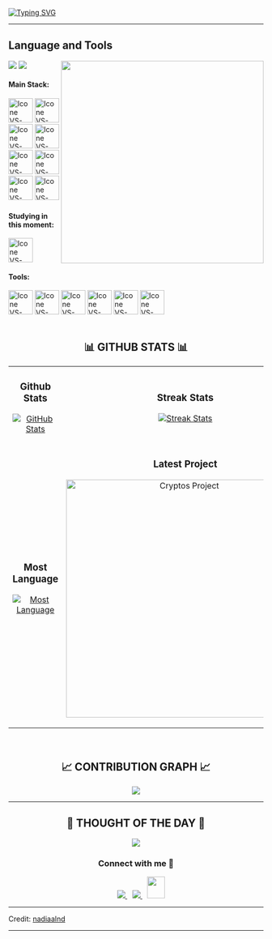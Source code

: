 [![Typing SVG](https://readme-typing-svg.herokuapp.com?color=FF3670&size=35&center=true&vCenter=true&width=1000&lines=Welcome+to+my+GitHub+profile!;My+name+is+Nadila;I'm+Frontend+Developer)](https://git.io/typing-svg)

<hr>

<!--Languages and Tools Section-->
## Language and Tools

<picture> <img align="right" src="https://mir-s3-cdn-cf.behance.net/project_modules/disp/601014116770475.6068beff4640a.gif" width = 400px></picture>
 <p align="left">
  <img src="https://img.shields.io/badge/Focus-Frontend%20Development-dodgerblue" />
  <img src="https://img.shields.io/badge/Languages-English & Indonesia-dodgerblue" />
</p>

#### Main Stack:
[<img height="48px" width="48px" alt="Icone VS-Code" src="https://skillicons.dev/icons?i=html"/>](https://developer.mozilla.org/en-US/docs/Web/HTML)
[<img height="48px" width="48px" alt="Icone VS-Code" src="https://skillicons.dev/icons?i=css"/>](https://developer.mozilla.org/en-US/docs/Web/CSS)
[<img height="48px" width="48px" alt="Icone VS-Code" src="https://skillicons.dev/icons?i=js"/>](https://developer.mozilla.org/en-US/docs/Web/JavaScript)
[<img height="48px" width="48px" alt="Icone VS-Code" src="https://skillicons.dev/icons?i=nodejs"/>](https://nodejs.org)
[<img height="48px" width="48px" alt="Icone VS-Code" src="https://skillicons.dev/icons?i=vue"/>](https://vuejs.org/)
[<img height="48px" width="48px" alt="Icone VS-Code" src="https://skillicons.dev/icons?i=laravel"/>](https://laravel.com/)
[<img height="48px" width="48px" alt="Icone VS-Code" src="https://skillicons.dev/icons?i=ts"/>](https://www.typescriptlang.org/)
[<img height="48px" width="48px" alt="Icone VS-Code" src="https://skillicons.dev/icons?i=sass"/>](https://sass-lang.com/)


#### Studying in this moment:
[<img height="48px" width="48px" alt="Icone VS-Code" src="https://skillicons.dev/icons?i=selenium"/>](https://www.selenium.dev/)

#### Tools:
[<img height="48px" width="48px" alt="Icone VS-Code" src="https://skillicons.dev/icons?i=figma"/>](https://www.figma.com/)
[<img height="48px" width="48px" alt="Icone VS-Code" src="https://skillicons.dev/icons?i=webstorm"/>](https://www.jetbrains.com/webstorm)
[<img height="48px" width="48px" alt="Icone VS-Code" src="https://skillicons.dev/icons?i=vscode"/>](https://code.visualstudio.com/)
[<img height="48px" width="48px" alt="Icone VS-Code" src="https://skillicons.dev/icons?i=github"/>](https://github.com/)
[<img height="48px" width="48px" alt="Icone VS-Code" src="https://skillicons.dev/icons?i=gitlab"/>](https://gitlab.com/)
[<img height="48px" width="48px" alt="Icone VS-Code" src="https://skillicons.dev/icons?i=git"/>](https://git-scm.com/)
<br>
<br />


<!--Github stats Table--> 
<h2 align="center">📊 GITHUB STATS 📊</h2>
<div align="center">
    <table width="100%">
      <tr>
        <td width="50%">
          <h3 align="center"><strong>Github Stats</strong></h3>
          <p align="center">
            <a href="https://github.com/nadiaalnd">
              <img align="center" src="https://github-readme-stats.vercel.app/api?username=nadiaalnd&count_private=true&show_icons=true&theme=radical" alt="GitHub Stats" />
            </a>
          </p>
        </td>
        <td width="50%">
          <h3 align="center"><strong>Streak Stats</strong></h3>
          <p align="center">
            <a href="https://github.com/nadiaalnd">
              <img align="center" src="https://streak-stats.demolab.com?user=nadiaalnd&theme=radical" alt="Streak Stats" />
            </a>
          </p>
        </td>
      </tr>
      <tr>
        <td width="50%">
          <h3 align="center"><strong>Most Language</strong></h3>
          <p align="center">
            <a href="https://github.com/nadiaalnd">
              <img align="center" src="https://github-readme-stats.vercel.app/api/top-langs/?username=nadiaalnd&theme=radical&hide_border=false&include_all_commits=false&count_private=false&layout=compact" alt="Most Language" />
            </a>
          </p>
        </td>
        <td width="50%">
          <h3 align="center"><strong>Latest Project</strong></h3>
          <p align="center">
            <a href="https://github.com/nadiaalnd/WAJ">
              <img align="center" width="470" src="https://github-readme-stats.vercel.app/api/pin/?username=nadiaalnd&repo=WAJ&theme=radical&show_owner=true" alt="Cryptos Project" />
            </a>
          </p>
        </td>
      </tr>
    </table>
</div>
<br />

<!--Contribution Graph-->
<h2 align="center">📈 CONTRIBUTION GRAPH 📈</h2>
<div align="center">
    <img src="https://github-readme-activity-graph.vercel.app/graph?username=nadiaalnd&theme=radical&bg_color=141321&color=D83B7D&line=88C9C7&point=ffeb95&area=true&hide_border=false" border-radius="15">
</div>

---

<!--STARTS_HERE_QUOTE_CARD-->
<h2 align="center">🌟 THOUGHT OF THE DAY 🌟</h2>
<p align="center">
    <img src="https://readme-daily-quotes.vercel.app/api?author=Linus%20Torvalds&quote=Talk%20is%20cheap.%20Show%20me%20the%20code&colors.&theme=radical&bg_color=141321&author_color=ffeb95">
</p>
<!--ENDS_HERE_QUOTE_CARD-->


<!--Contact Section-->
<h3 align="center" >Connect with me 🤝</h3>

<p align="center">
    <div align="center"  class="icons-social" style="margin-left: 10px;">
        <a target="_blank" href="https://www.linkedin.com/in/nadila-aulya/">
            <img src="https://img.icons8.com/doodle/40/000000/linkedin--v2.png" style="margin-left: 10px;" >
        </a>
        <a style="margin-left: 10px;" target="_blank" href="https://github.com/nadiaalnd/">
            <img src="https://img.icons8.com/doodle/40/000000/github--v1.png">
        </a>
        <a style="margin-left: 10px;" target="_blank" href="https://">
            <img src="https://img.icons8.com/doodle/2x/gmail-new.png" style=" width:35px; height:43px;">
        </a>
    </div>
</p>

-----

Credit: [nadiaalnd](https://github.com/nadiaalnd)

---
<br>


